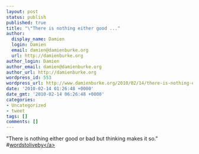 ```yaml
---
layout: post
status: publish
published: true
title: "\"There is nothing either good ..."
author:
  display_name: Damien
  login: Damien
  email: damien@damienburke.org
  url: http://damienburke.org
author_login: Damien
author_email: damien@damienburke.org
author_url: http://damienburke.org
wordpress_id: 553
wordpress_url: http://www.damienburke.org/2010/02/14/there-is-nothing-either-good/
date: '2010-02-14 01:26:48 +0000'
date_gmt: '2010-02-14 06:26:48 +0000'
categories:
- Uncategorized
- tweet
tags: []
comments: []
---
```

<p>"There is nothing either good or bad but thinking makes it so." #<a href="http:&#47;&#47;search.twitter.com&#47;search?q=%23wordstoliveby" class="aktt_hashtag">wordstoliveby<&#47;a></p>
